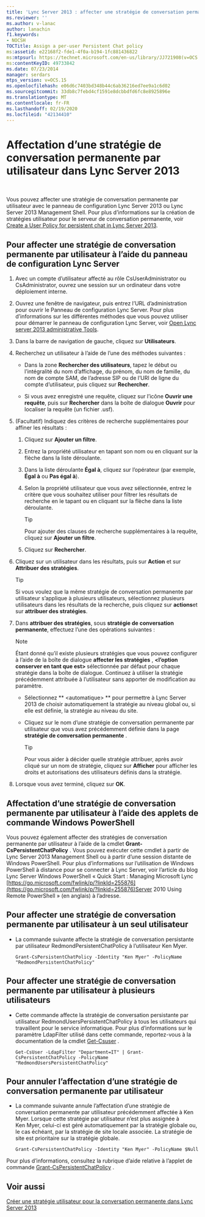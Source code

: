 ```yaml
---
title: 'Lync Server 2013 : affecter une stratégie de conversation permanente par utilisateur'
ms.reviewer: ''
ms.author: v-lanac
author: lanachin
f1.keywords:
- NOCSH
TOCTitle: Assign a per-user Persistent Chat policy
ms:assetid: e22168f2-fde1-4f0a-b194-1fc881436822
ms:mtpsurl: https://technet.microsoft.com/en-us/library/JJ721908(v=OCS.15)
ms:contentKeyID: 49733842
ms.date: 07/23/2014
manager: serdars
mtps_version: v=OCS.15
ms.openlocfilehash: e06d6c7403bd348b44c6ab36216ed7ee9a1c6d02
ms.sourcegitcommit: 33db8c7febd4cf1591e8dcbbdfd6fc8e8925896e
ms.translationtype: MT
ms.contentlocale: fr-FR
ms.lasthandoff: 02/19/2020
ms.locfileid: "42134410"
---
```

# <a name="assign-a-per-user-persistent-chat-policy-in-lync-server-2013"></a>Affectation d’une stratégie de conversation permanente par utilisateur dans Lync Server 2013

 


Vous pouvez affecter une stratégie de conversation permanente par utilisateur avec le panneau de configuration Lync Server 2013 ou Lync Server 2013 Management Shell. Pour plus d’informations sur la création de stratégies utilisateur pour le serveur de conversation permanente, voir [Create a User Policy for persistent chat in Lync Server 2013](lync-server-2013-create-a-user-policy-for-persistent-chat.md).

## <a name="to-assign-a-per-user-persistent-chat-policy-with-lync-server-control-panel"></a>Pour affecter une stratégie de conversation permanente par utilisateur à l’aide du panneau de configuration Lync Server

1.  Avec un compte d’utilisateur affecté au rôle CsUserAdministrator ou CsAdministrator, ouvrez une session sur un ordinateur dans votre déploiement interne.

2.  Ouvrez une fenêtre de navigateur, puis entrez l’URL d’administration pour ouvrir le Panneau de configuration Lync Server. Pour plus d’informations sur les différentes méthodes que vous pouvez utiliser pour démarrer le panneau de configuration Lync Server, voir [Open Lync server 2013 administrative Tools](lync-server-2013-open-lync-server-administrative-tools.md).

3.  Dans la barre de navigation de gauche, cliquez sur **Utilisateurs**.

4.  Recherchez un utilisateur à l’aide de l’une des méthodes suivantes :
    
      - Dans la zone **Rechercher des utilisateurs**, tapez le début ou l’intégralité du nom d’affichage, du prénom, du nom de famille, du nom de compte SAM, de l’adresse SIP ou de l’URI de ligne du compte d’utilisateur, puis cliquez sur **Rechercher**.
    
      - Si vous avez enregistré une requête, cliquez sur l’icône **Ouvrir une requête**, puis sur **Rechercher** dans la boîte de dialogue **Ouvrir** pour localiser la requête (un fichier .usf).

5.  (Facultatif) Indiquez des critères de recherche supplémentaires pour affiner les résultats :
    
    1.  Cliquez sur **Ajouter un filtre**.
    
    2.  Entrez la propriété utilisateur en tapant son nom ou en cliquant sur la flèche dans la liste déroulante.
    
    3.  Dans la liste déroulante **Égal à**, cliquez sur l’opérateur (par exemple, **Égal à** ou **Pas égal à**).
    
    4.  Selon la propriété utilisateur que vous avez sélectionnée, entrez le critère que vous souhaitez utiliser pour filtrer les résultats de recherche en le tapant ou en cliquant sur la flèche dans la liste déroulante.
        

        > [!TIP]  
        > Pour ajouter des clauses de recherche supplémentaires à la requête, cliquez sur <STRONG>Ajouter un filtre</STRONG>.

    
    5.  Cliquez sur **Rechercher**.

6.  Cliquez sur un utilisateur dans les résultats, puis sur **Action** et sur **Attribuer des stratégies**.
    

    > [!TIP]  
    > Si vous voulez que la même stratégie de conversation permanente par utilisateur s’applique à plusieurs utilisateurs, sélectionnez plusieurs utilisateurs dans les résultats de la recherche, puis cliquez sur <STRONG>actions</STRONG>et sur <STRONG>attribuer des stratégies</STRONG>.



7.  Dans **attribuer des stratégies**, sous **stratégie de conversation permanente**, effectuez l’une des opérations suivantes :
    

    > [!NOTE]  
    > Étant donné qu’il existe plusieurs stratégies que vous pouvez configurer à l’aide de la boîte de dialogue <STRONG>affecter les stratégies</STRONG> , <STRONG> &lt;l’option conserver en tant que est&gt; </STRONG> sélectionnée par défaut pour chaque stratégie dans la boîte de dialogue. Continuez à utiliser la stratégie précédemment attribuée à l’utilisateur sans apporter de modification au paramètre.

    
      - Sélectionnez ** \<automatique\> ** pour permettre à Lync Server 2013 de choisir automatiquement la stratégie au niveau global ou, si elle est définie, la stratégie au niveau du site.
    
      - Cliquez sur le nom d’une stratégie de conversation permanente par utilisateur que vous avez précédemment définie dans la page **stratégie de conversation permanente** .
        

        > [!TIP]  
        > Pour vous aider à décider quelle stratégie attribuer, après avoir cliqué sur un nom de stratégie, cliquez sur <STRONG>Afficher</STRONG> pour afficher les droits et autorisations des utilisateurs définis dans la stratégie.



8.  Lorsque vous avez terminé, cliquez sur **OK**.

## <a name="assigning-a-per-user-persistent-chat-policy-by-using-windows-powershell-cmdlets"></a>Affectation d’une stratégie de conversation permanente par utilisateur à l’aide des applets de commande Windows PowerShell

Vous pouvez également affecter des stratégies de conversation permanente par utilisateur à l’aide de la cmdlet **Grant-CsPersistentChatPolicy** . Vous pouvez exécuter cette cmdlet à partir de Lync Server 2013 Management Shell ou à partir d’une session distante de Windows PowerShell. Pour plus d’informations sur l’utilisation de Windows PowerShell à distance pour se connecter à Lync Server, voir l’article du blog Lync Server Windows PowerShell « Quick Start : Managing Microsoft Lync [https://go.microsoft.com/fwlink/p/?linkId=255876](https://go.microsoft.com/fwlink/p/?linkid=255876)Server 2010 Using Remote PowerShell » (en anglais) à l’adresse.

## <a name="to-assign-a-per-user-persistent-chat-policy-to-a-single-user"></a>Pour affecter une stratégie de conversation permanente par utilisateur à un seul utilisateur

  - La commande suivante affecte la stratégie de conversation persistante par utilisateur RedmondPersistentChatPolicy à l’utilisateur Ken Myer.
    
        Grant-CsPersistentChatPolicy -Identity "Ken Myer" -PolicyName "RedmondPersistentChatPolicy"

## <a name="to-assign-a-per-user-persistent-chat-policy-to-multiple-users"></a>Pour affecter une stratégie de conversation permanente par utilisateur à plusieurs utilisateurs

  - Cette commande affecte la stratégie de conversation persistante par utilisateur RedmondUsersPersistentChatPolicy à tous les utilisateurs qui travaillent pour le service informatique. Pour plus d’informations sur le paramètre LdapFilter utilisé dans cette commande, reportez-vous à la documentation de la cmdlet [Get-Csuser](https://technet.microsoft.com/library/gg398125\(v=ocs.15\)) .
    
        Get-CsUser -LdapFilter "Department=IT" | Grant-CsPersistentChatPolicy -PolicyName "RedmondUsersPersistentChatPolicy"

## <a name="to-unassign-a-per-user-persistent-chat-policy"></a>Pour annuler l’affectation d’une stratégie de conversation permanente par utilisateur

  - La commande suivante annule l’affectation d’une stratégie de conversation permanente par utilisateur précédemment affectée à Ken Myer. Lorsque cette stratégie par utilisateur n’est plus assignée à Ken Myer, celui-ci est géré automatiquement par la stratégie globale ou, le cas échéant, par la stratégie de site locale associée. La stratégie de site est prioritaire sur la stratégie globale.
    
        Grant-CsPersistentChatPolicy -Identity "Ken Myer" -PolicyName $Null

Pour plus d’informations, consultez la rubrique d’aide relative à l’applet de commande [Grant-CsPersistentChatPolicy](https://technet.microsoft.com/library/jj204907\(v=ocs.15\)) .

## <a name="see-also"></a>Voir aussi


[Créer une stratégie utilisateur pour la conversation permanente dans Lync Server 2013](lync-server-2013-create-a-user-policy-for-persistent-chat.md)

